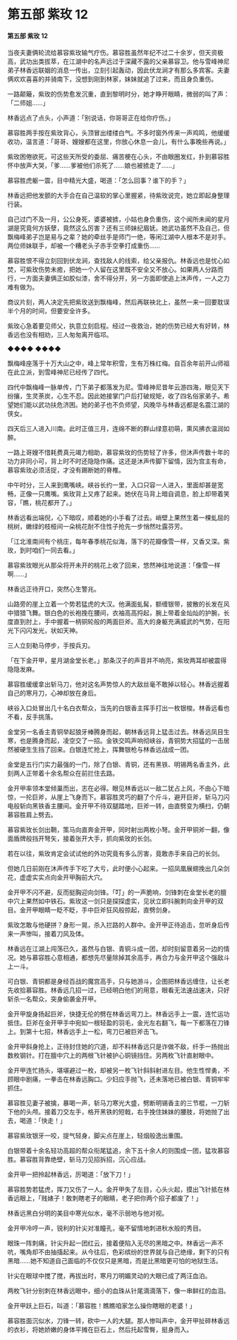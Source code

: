 # 第五部 紫玫 12

#### 第五部 紫玫 12

当夜夫妻俩轮流给慕容紫玫输气疗伤。慕容胜虽然年纪不过二十余岁，但天资极高，武功出类拔萃，在江湖中的名声远过于深藏不露的父亲慕容卫。他与雪峰神尼弟子林香远联姻的消息一传出，立刻引起轰动，因此伏龙涧才有那么多宾客。夫妻俩欢欢喜喜的并骑南下，没想到刚到林家，妹妹就追了过来，而且身负重伤。

一路颠簸，紫玫的伤势愈发沉重，直到黎明时分，她才睁开眼睛，微弱的叫了声：「二师姐……」

林香远点了点头，小声道：「别说话，你哥哥正在给你疗伤。」

慕容胜两手按在紫玫背心，头顶冒出缕缕白气。不多时窗外传来一声鸡鸣，他缓缓收功，温言道：「哥哥、嫂嫂都在这里，你放心休息一会儿，有什么事晚些再说。」

紫玫困倦欲死，可这些天所受的委屈、痛苦梗在心头，不由眼圈发红，扑到慕容胜怀中放声大哭，「爹……爹被他们杀死了……娘也被掳走了……」

慕容胜虎躯一震，目中精光大盛，喝道：「怎么回事？谁下的手？」

林香远把他发颤的大手合在自己温软的掌心里握紧，待紫玫说完，她立即起身整理行装。

自己过门不及一月，公公身死，婆婆被掳，小姑也身负重伤，这个闻所未闻的星月湖是究竟何方妖孽，竟然这么厉害？还有三师妹纪眉妩。她武功虽然不及自己，但飘梅峰弟子岂是易与之辈？她的牵丝手是师门一绝，等闲江湖中人根本不是对手。两位师妹联手，却被一个糟老头子赤手空拳打成重伤……

慕容胜恨不得立刻回到伏龙涧，查找敌人的线索，给父亲报仇。林香远也是忧心如焚，可紫玫伤势未癒，把她一个人留在这里既不安全又不放心。如果两人分路而行，一方面夫妻俩正如胶似漆，舍不得分开，另一方面即使追上沐声传，一人之力难有做为。

商议片刻，两人决定先把紫玫送到飘梅峰，然后再联袂北上，虽然一来一回要耽误半个月的时间，但要安全许多。

紫玫心急着要见师父，执意立刻启程。经过一夜救治，她的伤势已经大有好转，林香远也没有相劝，三人匆匆离开临邛。

◆◆◆◆ ◆◆◆◆

飘梅峰座落于十万大山之中，峰上常年积雪，生有万株红梅。自百余年前开山师祖在此立派，到雪峰神尼已经传了四代。

四代中飘梅峰一脉单传，门下弟子都落发为尼。雪峰神尼昔年云游四海，眼见天下纷攘，生灵荼炭，心生不忍。因此她接掌门户后打破规矩，收了四名俗家弟子。希望她们能以武功扶危济困。她的弟子也不负师望，风晚华与林香远都是名震江湖的侠女。

四天后三人进入川南。此时正值三月，连绵不断的群山绿意初萌，熏风拂衣温润如醉。

一路上哥嫂不惜耗费真元竭力相助，慕容紫玫的伤势轻了许多，但沐声传数十年的功力非同小可，背上时不时还隐隐作痛。这还是沐声传脚下留情，因为宫主有命，慕容紫玫必须活捉，才没有踢断她的脊椎。

中午时分，三人来到鹰嘴峡。峡谷长约一里，入口只容一人进入，里面却甚是宽畅，正像一只鹰嘴。紫玫背上又疼了起来。她伏在马背上暗自调息，脸上却带着笑容，「瞧，桃花都开了。」

林香远看出端倪，心下暗叹，顺着她的小手看了过去。峭壁上果然生着一棵虬屈的桃树，嫩绿的枝桠间一朵桃花耐不住性子抢先一步悄然吐露芬芳。

「江北淮南间有个桃庄，每年春季桃花似海，落下的花瓣像雪一样，又香又深。紫玫，到时咱们一同去看。」

慕容紫玫眼光从那朵将开未开的桃花上收了回来，悠然神往地说道：「像雪一样啊……」

林香远正待开口，突然心生警兆。

山路旁的崖上立着一个势若猛虎的大汉。他满面虬髯，额缠银带，披散的长发在风中猎猎飞舞。银白色的长袍挽在腰间，衣袖高高捋起，腕上带着金灿灿的护腕，长度直到肘上，手中握着一柄铜轮般的两面巨斧。高大的身躯充满威武的气势，在阳光下闪闪发光，状如天神。

三人立刻勒马停步，手按兵刃。

「在下金开甲，星月湖金堂长老。」那条汉子的声音并不响亮，紫玫两耳却被震得隐隐发麻。

慕容胜缓缓拿出斩马刀，他对这名声势惊人的大敌丝毫不敢掉以轻心。林香远握着自己的寒月刀，心神却放在身后。

峡谷入口处冒出几十名白衣帮众，当先的白银香主挥手打出一枚银梭。林香远看也不看，反手挑落。

金堂另一名香主青铜举起狼牙棒腾身而起，朝林香远背上猛击过去。林香远凤目生寒，也是腾身而起，凌空交了一招。金铁交鸣声响彻峡谷，青铜势大招猛的一击居然被硬生生挡了回来。白银连忙抢上，挥舞银枪与林香远战成一团。

金堂是五行门实力最强的一门，除了白银、青铜，还有黑铁、明锡两名香主外，此刻两人正带着十余名帮众在前拦住去路。

金开甲率领本堂倾巢而出，志在必得。眼见林香远以一敌二犹占上风，不由心下暗惊，一抡巨斧，从崖上飞身而下。慕容胜灵巧的翻了个斤斗，避开巨斧，斩马刀闪电般斩向黑铁香主腰间。金开甲不待双腿踏地，巨斧一转，由直劈变为横扫，仍朝慕容胜肩上劈去。

慕容紫玫长剑出鞘，策马向直奔金开甲，同时射出两枚小弩。金开甲铜斧一翻，像面盾牌般挡开弩矢，接着张开大手，抓向紫玫的长剑。

若在以往，紫玫肯定会试试他的外功究竟有多么厉害，竟敢赤手来自己的长剑。

但她几日前刚在沐声传手下吃了大亏，此时便小心起来。一招凤凰展翅挽出几朵剑花，虚虚实实点向金开甲胸前大穴。

金开甲不闪不避，反而挺胸迎向剑锋。「叮」的一声脆响，剑锋刺在金堂长老的膻中穴上果然如中铁石。紫玫这一剑只是探探虚实，见状立即抖腕刺向金开甲的双目。金开甲眼睛一眨不眨，手中巨斧狂风般掠起，直劈剑身。

紫玫怎敢与他硬拼？身形一晃，杀入拦路的人群中。金开甲正待追击，忽听身后传来一声惨叫，接着刀风及体。

林香远在江湖上闯荡已久，虽然与白银、青铜斗成一团，却时刻留意着另一边的情况。她与慕容胜心意相通，都想先尽量除掉其余高手，再合力与金开甲这个强敌斗上一斗。

可白银、青铜都是身经百战的魔宫高手，只与她游斗，企图把林香远缠住，让长老先收拾慕容胜。林香远几招一过，已经明白他们的用意，眼看无法速战速决，只好斩杀一名帮众，突身偷袭金开甲。

金开甲旋身扬起巨斧，快捷无伦的劈在林香远弯刀上。林香远手上一震，连忙运功抵住。巨斧在金开甲手中宛如一根轻盈的羽毛，金光左右翻飞，每一下都落在刀锋上。到第十七招，林香远手上一松，弯刀已被巨斧击飞。

金开甲斜身抢上，正待封住她的穴道，却不料林香远只是诈做不敌，纤手一扬抛出数枚钢针。打在膻中穴上的两根飞针被护心铜镜挡住。另两枚飞针直射眼中。

金开甲连忙扬头，堪堪避过一枚，却被另一枚飞针斜斜射进左目。他生性悍勇，不顾眼中剧痛，一拳击在林香远胸口。少妇应手抛飞，还未落地已被白银、青铜牢牢抓住。

慕容胜见妻子被擒，暴喝一声，斩马刀寒光大盛，劈断明锡香主的三节棍，一刀斩下他的头颅。接着刀交左手，格开黑铁的短戟，右手挽住妹妹的腰肢，将她抛了出去，喝道：「快走！」

慕容紫玫银牙一咬，提气轻身，脚尖点在崖上，轻烟般逸出重围。

白银带着十余名轻功高超的帮众衔尾猛追，余下五十余人的则围成一团，猛攻慕容胜。慕容胜背靠绝壁，斩马刀见招拆招，沉心应战。

金开甲一把拎起林香远，厉喝道：「放下刀！」

慕容胜势若猛虎，挥刀又伤了一人。金开甲失了左目，心头火起，摸出飞针抵在林香远眼上，「贱婊子！敢刺瞎老子的眼睛，老子把你两个招子都废了！」

林香远黑白分明的美目中寒光似水，毫不示弱地与他对视。

金开甲冷哼一声，锐利的针尖对准瞳孔，毫不留情地刺进秋水般的秀目。

眼珠一阵刺痛，针尖升起一团红云，接着便陷入无尽的黑暗之中。林香远一声不吭，嘴角却不由抽搐起来。从今往后，色彩缤纷的世界就与自己绝缘，剩下的只有黑暗……她不知道自己面临的不仅仅只是黑暗，而是比黑暗更可怕的地狱生活。

针尖在眼球中搅了搅，再拔出时，寒月刀明媚灵动的大眼已成了两汪血泊。

两枚飞针分别刺在林香远眼中，细小的血珠从针尾滴滴落下，像一串鲜红的血泪。

金开甲跃上巨石，叫道：「慕容胜！瞧瞧咱家怎么操你瞎眼的老婆！」

慕容胜面沉似水，刀锋一转，砍中一人的大腿。那人惨叫声中，金开甲扯碎林香远的衣衫，将她娇嫩的身体平摊在巨石上，然后托起雪臀，挺身而入。

